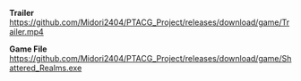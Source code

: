 **Trailer** <br>
https://github.com/Midori2404/PTACG_Project/releases/download/game/Trailer.mp4

**Game File** <br>
https://github.com/Midori2404/PTACG_Project/releases/download/game/Shattered_Realms.exe
